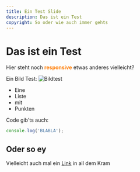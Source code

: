```yaml
---
title: Ein Test Slide
description: Das ist ein Test
copyright: So oder wie auch immer gehts
---
```


# Das ist ein Test

Hier steht noch <span style="color: #ff7b00">**responsive**</span> etwas anderes vielleicht?

Ein Bild Test:
![Bildtest](https://i.giphy.com/1BXa2alBjrCXC.webp)

- Eine
- Liste
- mit
- Punkten

Code gib'ts auch:
```javascript
console.log('BLABLA');
```

## Oder so ey

Vielleicht auch mal ein [Link](https://google.de) in all dem Kram
